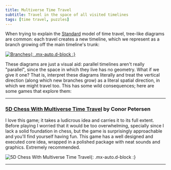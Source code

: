 ```yaml
---
title: Multiverse Time Travel 
subtitle: Travel in the space of all visited timelines
tags: [time travel, puzzles]
---
```


When trying to explain the [Standard](/time-genres/standard) model of time travel, tree-like diagrams are common: each travel creates a new timeline,
which we represent as a branch growing off the main timeline's trunk:

[![Branches](https://thisischris.com/feature/2011/img/timetravel01.gif "Source: thisischris.com"){: .mx-auto.d-block :}](https://thisischris.com/feature/2011/timetravel.html)

These diagrams are just a visual aid: parallel timelines aren't really "parallel", since the space in which they live has no geometry. What if we give
it one? That is, interpret these diagrams literally and treat the vertical direction (along which new branches grow) as a literal spatial direction,
in which we might travel too. This has some wild consequences; here are some games that explore them:

-----

### [5D Chess With Multiverse Time Travel](https://store.steampowered.com/app/1349230/5D_Chess_With_Multiverse_Time_Travel/) by Conor Petersen

I love this game; it takes a ludicrous idea and carries it to its full extent. Before playing I worried that it would be too
overwhelming, specially since I lack a solid foundation in chess, but the game is surprisingly approachable and you'll find
yourself having fun. This game has a well designed and executed core idea, wrapped in a polished package with neat sounds and graphics.
Extremely recommended.

![5D Chess With Multiverse Time Travel](https://cdn.akamai.steamstatic.com/steam/apps/1349230/ss_94a8c5ad627363b1d0e9d72a1a5f8db45f2b5f9c.1920x1080.jpg){: .mx-auto.d-block :}

-----
